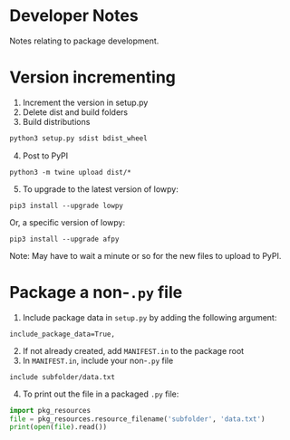 # Developer Notes

Notes relating to package development.

# Version incrementing

1. Increment the version in setup.py
2. Delete dist and build folders
3. Build distributions

```python
python3 setup.py sdist bdist_wheel
```

4. Post to PyPI

```
python3 -m twine upload dist/*
```

5. To upgrade to the latest version of lowpy:

```
pip3 install --upgrade lowpy
```

Or, a specific version of lowpy:

```
pip3 install --upgrade afpy
```

Note: May have to wait a minute or so for the new files to upload to PyPI.

# Package a non-`.py` file

1. Include package data in `setup.py` by adding the following argument:

```
include_package_data=True,
```

2. If not already created, add `MANIFEST.in` to the package root
3. In `MANIFEST.in`, include your non-`.py` file

```
include subfolder/data.txt
```

4. To print out the file in a packaged `.py` file:

```python
import pkg_resources
file = pkg_resources.resource_filename('subfolder', 'data.txt')
print(open(file).read())
```
